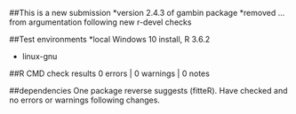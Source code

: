 
##This is a new submission
*version 2.4.3 of gambin package
*removed ... from argumentation following new r-devel checks

##Test environments
*local Windows 10 install, R 3.6.2
* linux-gnu
 
##R CMD check results
0 errors | 0 warnings | 0 notes

##dependencies
One package reverse suggests (fitteR). Have checked
and no errors or warnings following changes. 
